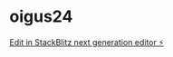# oigus24

[Edit in StackBlitz next generation editor ⚡️](https://stackblitz.com/~/github.com/JaanOmblus/oigus24)